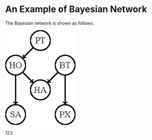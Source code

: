 # An Example of Bayesian Network

The Bayesian network is shown as follows.

![](/README/BayesianNetwork.png)

123

